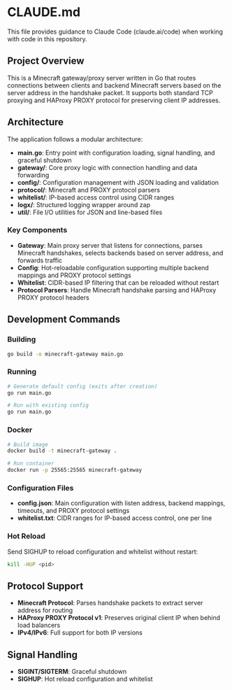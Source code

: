 # CLAUDE.md

This file provides guidance to Claude Code (claude.ai/code) when working with code in this repository.

## Project Overview

This is a Minecraft gateway/proxy server written in Go that routes connections between clients and backend Minecraft servers based on the server address in the handshake packet. It supports both standard TCP proxying and HAProxy PROXY protocol for preserving client IP addresses.

## Architecture

The application follows a modular architecture:

- **main.go**: Entry point with configuration loading, signal handling, and graceful shutdown
- **gateway/**: Core proxy logic with connection handling and data forwarding  
- **config/**: Configuration management with JSON loading and validation
- **protocol/**: Minecraft and PROXY protocol parsers
- **whitelist/**: IP-based access control using CIDR ranges
- **logx/**: Structured logging wrapper around zap
- **util/**: File I/O utilities for JSON and line-based files

### Key Components

- **Gateway**: Main proxy server that listens for connections, parses Minecraft handshakes, selects backends based on server address, and forwards traffic
- **Config**: Hot-reloadable configuration supporting multiple backend mappings and PROXY protocol settings
- **Whitelist**: CIDR-based IP filtering that can be reloaded without restart
- **Protocol Parsers**: Handle Minecraft handshake parsing and HAProxy PROXY protocol headers

## Development Commands

### Building
```bash
go build -o minecraft-gateway main.go
```

### Running
```bash
# Generate default config (exits after creation)
go run main.go

# Run with existing config
go run main.go
```

### Docker
```bash
# Build image
docker build -t minecraft-gateway .

# Run container
docker run -p 25565:25565 minecraft-gateway
```

### Configuration Files

- **config.json**: Main configuration with listen address, backend mappings, timeouts, and PROXY protocol settings
- **whitelist.txt**: CIDR ranges for IP-based access control, one per line

### Hot Reload

Send SIGHUP to reload configuration and whitelist without restart:
```bash
kill -HUP <pid>
```

## Protocol Support

- **Minecraft Protocol**: Parses handshake packets to extract server address for routing
- **HAProxy PROXY Protocol v1**: Preserves original client IP when behind load balancers
- **IPv4/IPv6**: Full support for both IP versions

## Signal Handling

- **SIGINT/SIGTERM**: Graceful shutdown
- **SIGHUP**: Hot reload configuration and whitelist